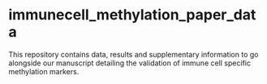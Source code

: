 # immunecell_methylation_paper_data
This repository contains data, results and supplementary information to go alongside our manuscript detailing the validation of immune cell specific methylation markers.
